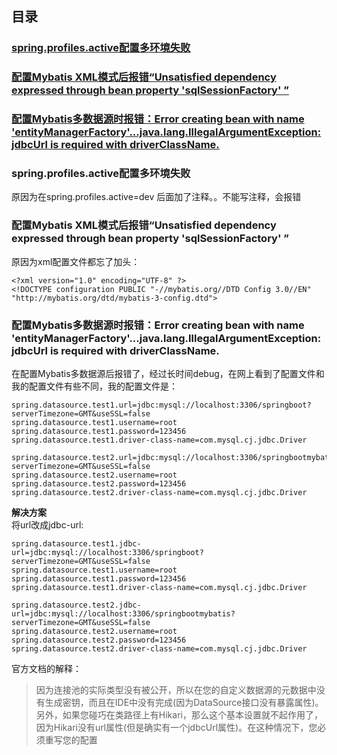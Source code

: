 ## 目录
### [spring.profiles.active配置多环境失败](#1)
### [配置Mybatis XML模式后报错“Unsatisfied dependency expressed through bean property 'sqlSessionFactory' ”](#2)
### [配置Mybatis多数据源时报错：Error creating bean with name 'entityManagerFactory'...java.lang.IllegalArgumentException: jdbcUrl is required with driverClassName.](#3)

### <span id="1">spring.profiles.active配置多环境失败</span>  
原因为在spring.profiles.active=dev 后面加了注释。。不能写注释，会报错  

### <span id="2">配置Mybatis XML模式后报错“Unsatisfied dependency expressed through bean property 'sqlSessionFactory' ”</span>
原因为xml配置文件都忘了加头：
```
<?xml version="1.0" encoding="UTF-8" ?>
<!DOCTYPE configuration PUBLIC "-//mybatis.org//DTD Config 3.0//EN" "http://mybatis.org/dtd/mybatis-3-config.dtd">
```

###  <span id="3">配置Mybatis多数据源时报错：Error creating bean with name 'entityManagerFactory'...java.lang.IllegalArgumentException: jdbcUrl is required with driverClassName.</span>
在配置Mybatis多数据源后报错了，经过长时间debug，在网上看到了配置文件和我的配置文件有些不同，我的配置文件是：
```
spring.datasource.test1.url=jdbc:mysql://localhost:3306/springboot?serverTimezone=GMT&useSSL=false
spring.datasource.test1.username=root
spring.datasource.test1.password=123456
spring.datasource.test1.driver-class-name=com.mysql.cj.jdbc.Driver

spring.datasource.test2.url=jdbc:mysql://localhost:3306/springbootmybatis?serverTimezone=GMT&useSSL=false
spring.datasource.test2.username=root
spring.datasource.test2.password=123456
spring.datasource.test2.driver-class-name=com.mysql.cj.jdbc.Driver
```
**解决方案**  
将url改成jdbc-url:
```
spring.datasource.test1.jdbc-url=jdbc:mysql://localhost:3306/springboot?serverTimezone=GMT&useSSL=false
spring.datasource.test1.username=root
spring.datasource.test1.password=123456
spring.datasource.test1.driver-class-name=com.mysql.cj.jdbc.Driver

spring.datasource.test2.jdbc-url=jdbc:mysql://localhost:3306/springbootmybatis?serverTimezone=GMT&useSSL=false
spring.datasource.test2.username=root
spring.datasource.test2.password=123456
spring.datasource.test2.driver-class-name=com.mysql.cj.jdbc.Driver
```
官方文档的解释：  
> 因为连接池的实际类型没有被公开，所以在您的自定义数据源的元数据中没有生成密钥，而且在IDE中没有完成(因为DataSource接口没有暴露属性)。另外，如果您碰巧在类路径上有Hikari，那么这个基本设置就不起作用了，因为Hikari没有url属性(但是确实有一个jdbcUrl属性)。在这种情况下，您必须重写您的配置
